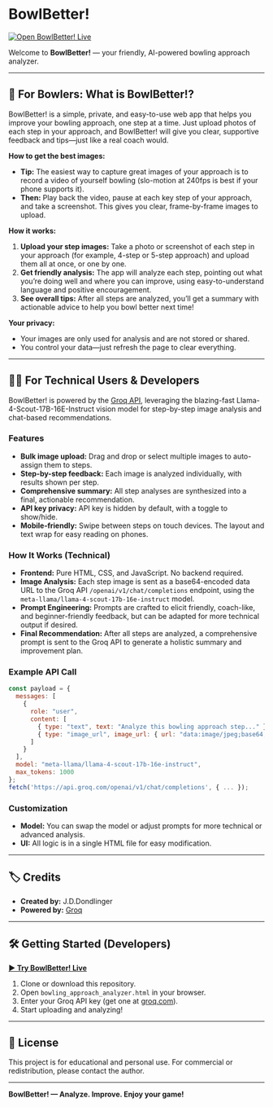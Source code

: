 # BowlBetter!

[![Open BowlBetter! Live](https://img.shields.io/badge/Open%20App-BowlBetter!-00bfff?style=for-the-badge&logo=googlechrome)](https://yavru421.github.io/BowlBetter/bowling_approach_analyzer.html)

Welcome to **BowlBetter!** — your friendly, AI-powered bowling approach analyzer.

---

## 🎳 For Bowlers: What is BowlBetter!?

BowlBetter! is a simple, private, and easy-to-use web app that helps you improve your bowling approach, one step at a time. Just upload photos of each step in your approach, and BowlBetter! will give you clear, supportive feedback and tips—just like a real coach would.

**How to get the best images:**

- **Tip:** The easiest way to capture great images of your approach is to record a video of yourself bowling (slo-motion at 240fps is best if your phone supports it).
- **Then:** Play back the video, pause at each key step of your approach, and take a screenshot. This gives you clear, frame-by-frame images to upload.

**How it works:**

1. **Upload your step images:** Take a photo or screenshot of each step in your approach (for example, 4-step or 5-step approach) and upload them all at once, or one by one.
2. **Get friendly analysis:** The app will analyze each step, pointing out what you’re doing well and where you can improve, using easy-to-understand language and positive encouragement.
3. **See overall tips:** After all steps are analyzed, you’ll get a summary with actionable advice to help you bowl better next time!

**Your privacy:**

- Your images are only used for analysis and are not stored or shared.
- You control your data—just refresh the page to clear everything.

---

## 🧑‍💻 For Technical Users & Developers

BowlBetter! is powered by the [Groq API](https://groq.com), leveraging the blazing-fast Llama-4-Scout-17B-16E-Instruct vision model for step-by-step image analysis and chat-based recommendations.

### Features

- **Bulk image upload:** Drag and drop or select multiple images to auto-assign them to steps.
- **Step-by-step feedback:** Each image is analyzed individually, with results shown per step.
- **Comprehensive summary:** All step analyses are synthesized into a final, actionable recommendation.
- **API key privacy:** API key is hidden by default, with a toggle to show/hide.
- **Mobile-friendly:** Swipe between steps on touch devices. The layout and text wrap for easy reading on phones.

### How It Works (Technical)

- **Frontend:** Pure HTML, CSS, and JavaScript. No backend required.
- **Image Analysis:** Each step image is sent as a base64-encoded data URL to the Groq API `/openai/v1/chat/completions` endpoint, using the `meta-llama/llama-4-scout-17b-16e-instruct` model.
- **Prompt Engineering:** Prompts are crafted to elicit friendly, coach-like, and beginner-friendly feedback, but can be adapted for more technical output if desired.
- **Final Recommendation:** After all steps are analyzed, a comprehensive prompt is sent to the Groq API to generate a holistic summary and improvement plan.

### Example API Call

```js
const payload = {
  messages: [
    {
      role: "user",
      content: [
        { type: "text", text: "Analyze this bowling approach step..." },
        { type: "image_url", image_url: { url: "data:image/jpeg;base64,..." } }
      ]
    }
  ],
  model: "meta-llama/llama-4-scout-17b-16e-instruct",
  max_tokens: 1000
};
fetch('https://api.groq.com/openai/v1/chat/completions', { ... });
```

### Customization

- **Model:** You can swap the model or adjust prompts for more technical or advanced analysis.
- **UI:** All logic is in a single HTML file for easy modification.

---

## 🏷️ Credits

- **Created by:** J.D.Dondlinger
- **Powered by:** [Groq](https://groq.com)

---

## 🛠️ Getting Started (Developers)

[**▶️ Try BowlBetter! Live**](https://yavru421.github.io/BowlBetter/bowling_approach_analyzer.html)

1. Clone or download this repository.
2. Open `bowling_approach_analyzer.html` in your browser.
3. Enter your Groq API key (get one at [groq.com](https://groq.com)).
4. Start uploading and analyzing!

---

## 📄 License

This project is for educational and personal use. For commercial or redistribution, please contact the author.

---

**BowlBetter! — Analyze. Improve. Enjoy your game!**

